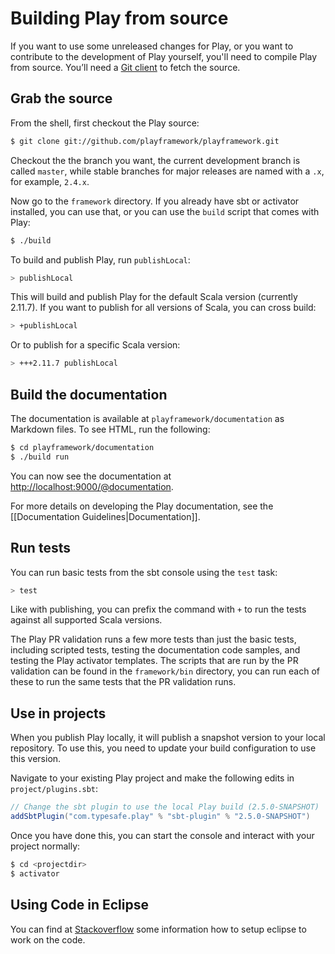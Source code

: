 <!--- Copyright (C) 2009-2015 Typesafe Inc. <http://www.typesafe.com> -->
# Building Play from source

If you want to use some unreleased changes for Play, or you want to contribute to the development of Play yourself, you'll need to compile Play from source. You’ll need a [Git client](https://git-scm.com/) to fetch the source.

## Grab the source

From the shell, first checkout the Play source:

```bash
$ git clone git://github.com/playframework/playframework.git
```

Checkout the the branch you want, the current development branch is called `master`, while stable branches for major releases are named with a `.x`, for example, `2.4.x`.

Now go to the `framework` directory.  If you already have sbt or activator installed, you can use that, or you can use the `build` script that comes with Play:

```bash
$ ./build
```

To build and publish Play, run `publishLocal`:

```bash
> publishLocal
```

This will build and publish Play for the default Scala version (currently 2.11.7). If you want to publish for all versions of Scala, you can cross build:

```bash
> +publishLocal
```

Or to publish for a specific Scala version:

```bash
> +++2.11.7 publishLocal
```

## Build the documentation

The documentation is available at `playframework/documentation` as Markdown files. To see HTML, run the following:

```bash
$ cd playframework/documentation
$ ./build run
```

You can now see the documentation at [http://localhost:9000/@documentation](http://localhost:9000/@documentation).

For more details on developing the Play documentation, see the [[Documentation Guidelines|Documentation]].

## Run tests

You can run basic tests from the sbt console using the `test` task:

```bash
> test
```

Like with publishing, you can prefix the command with `+` to run the tests against all supported Scala versions.

The Play PR validation runs a few more tests than just the basic tests, including scripted tests, testing the documentation code samples, and testing the Play activator templates.  The scripts that are run by the PR validation can be found in the `framework/bin` directory, you can run each of these to run the same tests that the PR validation runs.

## Use in projects

When you publish Play locally, it will publish a snapshot version to your local repository.  To use this, you need to update your build configuration to use this version.

Navigate to your existing Play project and make the following edits in `project/plugins.sbt`:

```scala
// Change the sbt plugin to use the local Play build (2.5.0-SNAPSHOT)
addSbtPlugin("com.typesafe.play" % "sbt-plugin" % "2.5.0-SNAPSHOT")
```

Once you have done this, you can start the console and interact with your project normally:

```bash
$ cd <projectdir>
$ activator
```

## Using Code in Eclipse

You can find at [Stackoverflow](https://stackoverflow.com/questions/10053201/how-to-setup-eclipse-ide-work-on-the-playframework-2-0/10055419#10055419) some information how to setup eclipse to work on the code.
